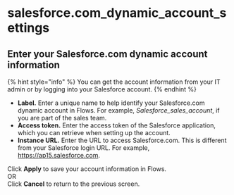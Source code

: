 # salesforce.com\_dynamic\_account\_settings

## Enter your Salesforce.com dynamic account information

{% hint style="info" %}
You can get the account information from your IT admin or by logging into your Salesforce account.
{% endhint %}

* **Label.** Enter a unique name to help identify your Salesforce.com dynamic account in Flows. For example, _Salesforce\_sales\_account_, if you are part of the sales team.
* **Access token.** Enter the access token of the Salesforce application, which you can retrieve when setting up the account.
* **Instance URL.** Enter the URL to access Salesforce.com. This is different from your Salesforce login URL. For example, https://ap15.salesforce.com.

Click **Apply** to save your account information in Flows.  
OR  
Click **Cancel** to return to the previous screen.







